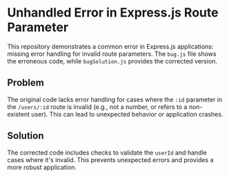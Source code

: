 # Unhandled Error in Express.js Route Parameter

This repository demonstrates a common error in Express.js applications: missing error handling for invalid route parameters.  The `bug.js` file shows the erroneous code, while `bugSolution.js` provides the corrected version.

## Problem

The original code lacks error handling for cases where the `:id` parameter in the `/users/:id` route is invalid (e.g., not a number, or refers to a non-existent user). This can lead to unexpected behavior or application crashes.

## Solution

The corrected code includes checks to validate the `userId` and handle cases where it's invalid.  This prevents unexpected errors and provides a more robust application.